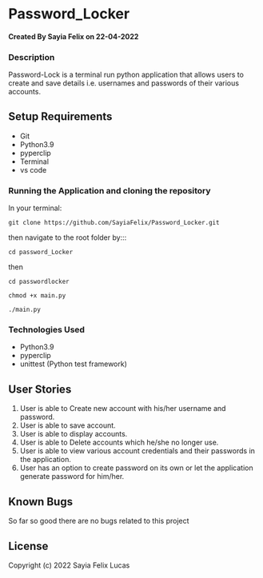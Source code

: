 # Password_Locker

#### Created By Sayia Felix on 22-04-2022

### Description
Password-Lock is a terminal run python application that allows users to create and save details i.e. usernames and passwords of their various accounts.

## Setup Requirements
- Git
- Python3.9
- pyperclip 
- Terminal
- vs code

### Running the Application and cloning the repository
In your terminal:

```
git clone https://github.com/SayiaFelix/Password_Locker.git
```
then navigate to the root folder by:::

```
cd password_Locker
```
then
```
cd passwordlocker
```
```
chmod +x main.py
```
```
./main.py
```

### Technologies Used
- Python3.9
- pyperclip
- unittest (Python test framework)

## User Stories
1. User is able to Create new account with his/her username and password.
2. User is able to save account.
3. User is able to display accounts.
4. User is able to Delete accounts which he/she no longer use.
5. User is able to view various account credentials and their passwords in the application.
6. User has an option to create password on its own or let the application generate password for him/her.

## Known Bugs
So far so good there are no bugs related to this project

## License
Copyright (c) 2022 Sayia Felix Lucas

